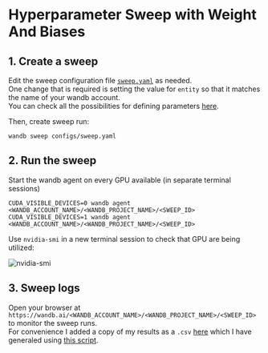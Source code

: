 # Hyperparameter Sweep with Weight And Biases

## 1. Create a sweep

Edit the sweep configuration file [`sweep.yaml`](../sweep.yaml) as needed.  
One change that is required is setting the value for `entity` so that it matches the name of your wandb account.  
You can check all the possibilities for defining parameters [here](https://docs.wandb.ai/guides/sweeps/configuration).

Then, create sweep run:
```
wandb sweep configs/sweep.yaml
```

## 2. Run the sweep

Start the wandb agent on every GPU available (in separate terminal sessions)
```
CUDA_VISIBLE_DEVICES=0 wandb agent <WANDB_ACCOUNT_NAME>/<WANDB_PROJECT_NAME>/<SWEEP_ID>
CUDA_VISIBLE_DEVICES=1 wandb agent <WANDB_ACCOUNT_NAME>/<WANDB_PROJECT_NAME>/<SWEEP_ID>
```
Use `nvidia-smi` in a new terminal session to check that GPU are being utilized:

![nvidia-smi](https://user-images.githubusercontent.com/14501798/178612648-b914e9a5-3aee-4cba-b947-53fb2ebf938d.png)

## 3. Sweep logs


Open your browser at `https://wandb.ai/<WANDB_ACCOUNT_NAME>/<WANDB_PROJECT_NAME>/<SWEEP_ID>` to monitor the sweep runs.  
For convenience I added a copy of my results as a `.csv` [here](https://gist.github.com/ee80a6df08591cf51924beb9b2ee3b7c) which I have generaled using [this script](../save_sweep_data.ipynb).

